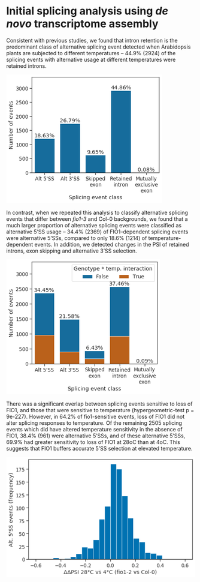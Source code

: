 # Initial splicing analysis using *de novo* transcriptome assembly



Consistent with previous studies, we found that intron retention is the predominant class of alternative splicing event detected when Arabidopsis plants are subjected to different temperatures – 44.9% (2924) of the splicing events with alternative usage at different temperatures were retained introns.




    
![png](psi_fit_denovo.py_files/psi_fit_denovo.py_6_1.png)
    



In contrast, when we repeated this analysis to classify alternative splicing events that differ between *fio1-3* and Col-0 backgrounds, we found that a much larger proportion of alternative splicing events were classified as alternative 5’SS usage – 34.4% (2369) of FIO1–dependent splicing events were alternative 5’SSs, compared to only 18.6% (1214) of temperature-dependent events. In addition, we detected changes in the PSI of retained introns, exon skipping and alternative 3’SS selection.




    
![png](psi_fit_denovo.py_files/psi_fit_denovo.py_7_1.png)
    



There was a significant overlap between splicing events sensitive to loss of FIO1, and those that were sensitive to temperature (hypergeometric-test p = 9e-227). However, in 64.2% of fio1-sensitive events, loss of FIO1 did not alter splicing responses to temperature. Of the remaining 2505 splicing events which did have altered temperature sensitivity in the absence of FIO1, 38.4% (961) were alternative 5’SSs, and of these alternative 5’SSs, 69.9% had greater sensitivity to loss of FIO1 at 28oC than at 4oC. This suggests that FIO1 buffers accurate 5’SS selection at elevated temperature.



    
![png](psi_fit_denovo.py_files/psi_fit_denovo.py_9_1.png)
    


